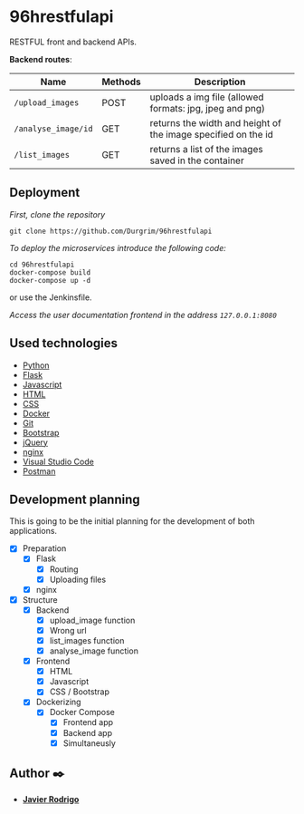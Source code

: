﻿# 96hrestfulapi

RESTFUL front and backend APIs.

**Backend routes**:

| Name | Methods | Description |
| ---- | ---- | ----------- |
| `/upload_images` | POST | uploads a img file (allowed formats: jpg, jpeg and png) |
| `/analyse_image/id` | GET | returns the width and height of the image specified on the id |
| `/list_images` | GET | returns a list of the images saved in the container |

## Deployment

_First, clone the repository_

```
git clone https://github.com/Durgrim/96hrestfulapi
```
_To deploy the microservices introduce the following code:_

```
cd 96hrestfulapi
docker-compose build
docker-compose up -d
```
or use the Jenkinsfile.

_Access the user documentation frontend in the address `127.0.0.1:8080`_

## Used technologies

* [Python](https://www.python.org)
* [Flask](https://flask.palletsprojects.com/en/2.2.x/) 
* [Javascript](https://www.javascript.com)
* [HTML](https://html.spec.whatwg.org)
* [CSS](https://www.w3.org/TR/CSS/#css)
* [Docker](https://www.docker.com)
* [Git](https://git-scm.com)
* [Bootstrap](https://getbootstrap.com)
* [jQuery](https://jquery.com/)
* [nginx](https://www.nginx.com/)
* [Visual Studio Code](https://code.visualstudio.com)
* [Postman](https://www.postman.com)

## Development planning

This is going to be the initial planning for the development of both applications.

- [X] Preparation
  - [X] Flask
    - [x] Routing
    - [X] Uploading files
  - [X] nginx
- [X] Structure
  - [X] Backend
    - [X] upload_image function
    - [X] Wrong url
    - [X] list_images function
    - [X] analyse_image function
  - [X] Frontend
    - [X] HTML 
    - [X] Javascript
    - [X] CSS / Bootstrap
  - [X] Dockerizing
    - [X] Docker Compose
      - [X] Frontend app
      - [X] Backend app
      - [X] Simultaneusly

## Author ✒️

- [**Javier Rodrigo**](https://github.com/durgrim)
